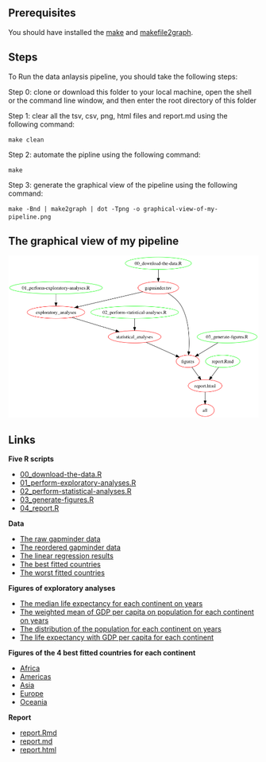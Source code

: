 ## Prerequisites
You should have installed the [make](http://www.gnu.org/software/make/manual/make.html) and [makefile2graph](https://github.com/lindenb/makefile2graph).

## Steps
To Run the data anlaysis pipeline, you should take the following steps:

Step 0: clone or download this folder to your local machine, open the shell or the command line window, and then enter the root directory of this folder

Step 1: clear all the tsv, csv, png, html files and report.md using the following command:

```
make clean
```

Step 2: automate the pipline using the following command:

```
make
```

Step 3: generate the graphical view of the pipeline using the following command:

```
make -Bnd | make2graph | dot -Tpng -o graphical-view-of-my-pipeline.png
```

## The graphical view of my pipeline

![](graphical-view-of-my-pipeline.png)

## Links
**Five R scripts**

- [00_download-the-data.R](00_download-the-data.R)
- [01_perform-exploratory-analyses.R](01_perform-exploratory-analyses.R)
- [02_perform-statistical-analyses.R](02_perform-statistical-analyses.R)
- [03_generate-figures.R](03_generate-figures.R)
- [04_report.R](04_report.R)

**Data**

- [The raw gapminder data](gapminder.tsv)
- [The reordered gapminder data](gap_reordered.csv)
- [The linear regression results](fit_result.csv)
- [The best fitted countries](best_countries.csv)
- [The worst fitted countries](worst_countries.csv)

**Figures of exploratory analyses**

- [The median life expectancy for each continent on years](lifeExp_continent.png)
- [The weighted mean of GDP per capita on population for each continent on years](gdpPercap_continent.png)
- [The distribution of the population for each continent on years](pop_continent.png)
- [The life expectancy with GDP per capita for each continent](lifeExp_gdpPercap.png)

**Figures of the 4 best fitted countries for each continent**

- [Africa](Africa.png)
- [Americas](Americas.png)
- [Asia](Asia.png)
- [Europe](Europe.png)
- [Oceania](Oceania.png)

**Report**

- [report.Rmd](report.Rmd)
- [report.md](report.md)
- [report.html](report.html)
